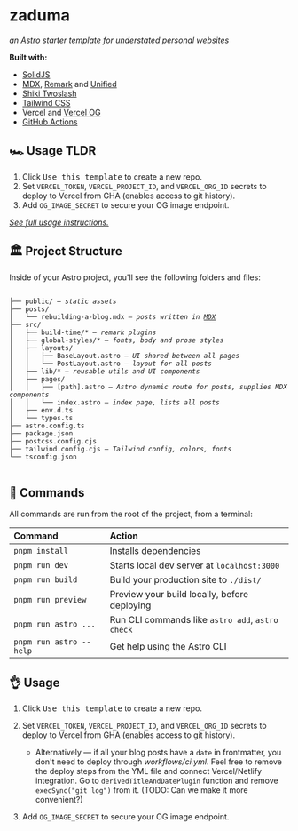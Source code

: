 # zaduma

_an [Astro] starter template for understated personal websites_

**Built with:**

- [SolidJS]
- [MDX], [Remark] and [Unified]
- [Shiki Twoslash][shiki-twoslash]
- [Tailwind CSS][tailwind-css]
- Vercel and [Vercel OG][vercel-og]
- [GitHub Actions][github-actions]

[astro]: https://astro.build/
[solidjs]: https://www.solidjs.com/
[mdx]: https://mdxjs.com/
[remark]: https://github.com/remarkjs/remark
[unified]: https://unifiedjs.com/
[shiki-twoslash]: https://github.com/shikijs/twoslash
[tailwind-css]: https://tailwindcss.com/
[vercel-og]:
  https://vercel.com/blog/introducing-vercel-og-image-generation-fast-dynamic-social-card-images
[github-actions]: https://github.com/features/actions

## 🏎️ Usage TLDR

1. Click <kbd>Use this template</kbd> to create a new repo.
2. Set `VERCEL_TOKEN`, `VERCEL_PROJECT_ID`, and `VERCEL_ORG_ID` secrets to
   deploy to Vercel from GHA (enables access to git history).
3. Add `OG_IMAGE_SECRET` to secure your OG image endpoint.

_[See full usage instructions.](#-usage)_

## 🏛 Project Structure

Inside of your Astro project, you'll see the following folders and files:

<pre>
<code>
├── public/ — <i>static assets</i>
├── posts/
│   └── rebuilding-a-blog.mdx — <i>posts written in <a href="https://mdxjs.com/">MDX</a></i>
├── src/
│   ├── build-time/* — <i>remark plugins</i>
│   ├── global-styles/* — <i>fonts, body and prose styles</i>
│   ├── layouts/
│   │   ├── BaseLayout.astro — <i>UI shared between all pages</i>
│   │   └── PostLayout.astro — <i>layout for all posts</i>
│   ├── lib/* — <i>reusable utils and UI components</i>
│   ├── pages/
│   │   ├── [path].astro — <i>Astro dynamic route for posts, supplies MDX components</i>
│   │   └── index.astro — <i>index page, lists all posts</i>
│   ├── env.d.ts
│   └── types.ts
├── astro.config.ts
├── package.json
├── postcss.config.cjs
├── tailwind.config.cjs — <i>Tailwind config, colors, fonts</i>
└── tsconfig.json
</code>
</pre>

## 🧞 Commands

All commands are run from the root of the project, from a terminal:

| Command                 | Action                                           |
| :---------------------- | :----------------------------------------------- |
| `pnpm install`          | Installs dependencies                            |
| `pnpm run dev`          | Starts local dev server at `localhost:3000`      |
| `pnpm run build`        | Build your production site to `./dist/`          |
| `pnpm run preview`      | Preview your build locally, before deploying     |
| `pnpm run astro ...`    | Run CLI commands like `astro add`, `astro check` |
| `pnpm run astro --help` | Get help using the Astro CLI                     |

## 👌 Usage

1. Click <kbd>Use this template</kbd> to create a new repo.
2. Set `VERCEL_TOKEN`, `VERCEL_PROJECT_ID`, and `VERCEL_ORG_ID` secrets to
   deploy to Vercel from GHA (enables access to git history).

   - Alternatively — if all your blog posts have a `date` in frontmatter, you
     don't need to deploy through _workflows/ci.yml_. Feel free to remove the
     deploy steps from the YML file and connect Vercel/Netlify integration. Go
     to `derivedTitleAndDatePlugin` function and remove `execSync("git log")`
     from it. (TODO: Can we make it more convenient?)

3. Add `OG_IMAGE_SECRET` to secure your OG image endpoint.
